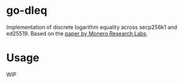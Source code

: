 # go-dleq

Implementation of discrete logarithm equality across secp256k1 and ed25519. Based on the [paper by Monero Research Labs](https://www.getmonero.org/resources/research-lab/pubs/MRL-0010.pdf).

# Usage

WIP